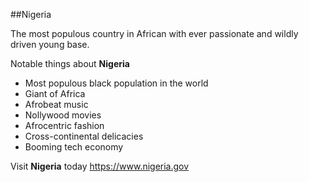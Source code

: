 ##Nigeria


The most populous country in African with ever passionate and wildly driven young base.

Notable  things about **Nigeria**

- Most populous black population in the world
- Giant of Africa
- Afrobeat music
- Nollywood movies
- Afrocentric fashion
- Cross-continental delicacies
- Booming tech economy



Visit **Nigeria** today <https://www.nigeria.gov>